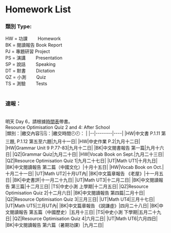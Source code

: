 # Homework List
<h3>類別 Type:</h3>
HW = 功課　　 Homework
<br/>BK = 閱讀報告 Book Report
<br/>PJ = 專題研習 Project
<br/>PS = 演講　　 Presentation
<br/>SP = 說話　　 Speaking
<br/>DT = 默書　　 Dictation
<br/>QZ = 小測　　 Quiz
<br/>TS = 測驗　　 Tests
<br/>
<br/><h3>速報： </h3>
<br/>明天 Day 6，請根據<a href="https://class2b-6h3a.onrender.com/docs/timetable_and_calandar">時間表</a>帶書。
<br/>Resource Optimisation Quiz 2 and 4: After School
<br/>
|類別：|繳交內容🗒️🗒️：|繳交時間🕗🕗： |
|--|--------|----|
|HW|中文書 P.1.11 第三題, P.1.12 第五至六題|九月十一日|
|HW|中史作業 P.2|九月十二日|
|HW|Grammar Unit 9 P.77-83|九月十二日|
|BK|中文閱書報告 第一篇|九月十六日|
|QZ|Grammar Quiz|九月二十日|
|HW|Vocab Book on Sept.|九月二十三日|
|QZ|Resource Optimisation Quiz 1|九月二十七日|
|UT|Math UT1|十月九日|
|BK|中文閱讀報告 第二篇（中國文化）|十月十五日|
|HW|Vocab Book on Oct.|十月二十一日|
|UT|Math UT2|十月UT內|
|BK|中文篇章報告 《老屋》|十一月五日|
|BK|中史書評|十一月二十九日|
|UT|Math UT3|十二月二日|
|BK|中文閱讀報告 第三篇|十二月三日|
|TS|中史小測 上學期|十二月五日|
|QZ|Resource Optimisation Quiz 2|十二月六日|
|BK|中文閱讀報告 第四篇|二月十日|
|QZ|Resource Optimisation Quiz 3|三月三日|
|UT|Math UT4|三月十七日|
|UT|Math UT5|三月UT內|
|BK|中文篇章報告 《說謙虛》|四月二十八日|
|BK|中文閱讀報告 第五篇（中國歷史）|五月十三日|
|TS|中史小測 下學期|五月二十九日|
|QZ|Resource Optimisation Quiz 4|六月二日|
|UT|Math UT6|六月四日|
|BK|中文閱讀報告 第六篇（暑期功課）|九月二日|